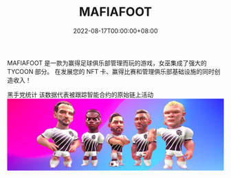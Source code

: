 ﻿---
title: "MAFIAFOOT"
description: "第一个大亨足球管理游戏"
date: 2022-08-17T00:00:00+08:00
lastmod: 2022-08-17T00:00:00+08:00
draft: false
authors: ["boogArno"]
featuredImage: "mafiafoot.png"
tags: ["Marketplaces","MAFIAFOOT"]
categories: ["nfts"]
nfts: ["Marketplaces"]
blockchain: "Polygon"
website: "https://mafiafoot.com/"
twitter: "https://twitter.com/MafiafootBSC"
discord: ""
telegram: ""
github: ""
youtube: ""
twitch: ""
facebook: ""
instagram: "https://www.instagram.com/mafiafoot/"
reddit: ""
medium: ""
steam: ""
gitbook: ""
googleplay: ""
appstore: ""
status: "Live"
weight: 
lightgallery: true
toc: true
pinned: false
recommend: false
recommend1: false
---
MAFIAFOOT 是一款为赢得足球俱乐部管理而玩的游戏，女巫集成了强大的 TYCOON 部分。
在发展您的 NFT 卡、赢得比赛和管理俱乐部基础设施的同时创造收入！

黑手党统计
该数据代表被跟踪智能合约的原始链上活动![1500x500](1500x500.jpg)